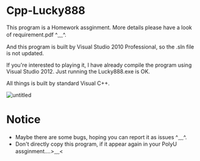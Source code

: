 # Cpp-Lucky888

This program is a Homework assginment. More details please have a look of requirement.pdf ^﹏^.

And this program is built by Visual Studio 2010 Professional, so the .sln file is not updated.

If you're interested to playing it, I have already compile the program using Visual Studio 2012. Just running the Lucky888.exe is OK.

All things is built by standard Visual C++.

![untitled](https://cloud.githubusercontent.com/assets/10007461/20223996/2d0dca48-a877-11e6-94fd-3f6481a53bfa.png)

# Notice
- Maybe there are some bugs, hoping you can report it as issues ^﹏^.
- Don't directly copy this program, if it appear again in your PolyU assginment....>﹏<
